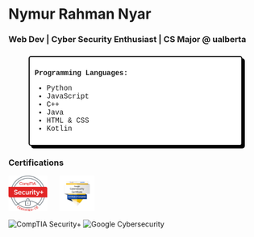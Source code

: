 # Nymur Rahman Nyar
### Web Dev | Cyber Security Enthusiast | CS Major @ ualberta  

###

<div style="font-family: 'Courier New', monospace; border: 2px solid black; background-color: white; padding: 10px; border-radius: 5px; box-shadow: 5px 5px 0px black; max-width: 400px; margin: auto;">

<b>Programming Languages:</b>
- Python
- JavaScript
- C++
- Java
- HTML & CSS
- Kotlin

</div>

### Certifications

<div align="left">
  <img src="comptia.png" height="70" alt="CompTIA Security+ Certified CE Logo" style="margin-right: 20px;" />
  <img src="GoogleCyber.png" height="70" alt="Google Cybersecurity Certificate Logo" />
</div>

![CompTIA Security+](https://img.shields.io/badge/CompTIA%20Security+-Certified-red?style=for-the-badge&logo=comptia&logoColor=white)
![Google Cybersecurity](https://img.shields.io/badge/Google%20Cybersecurity-Certificate-green?style=for-the-badge&logo=google&logoColor=white)